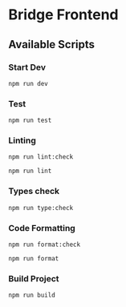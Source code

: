# Bridge Frontend

## Available Scripts 

### Start Dev
``
npm run dev
``

### Test
``
npm run test
``


### Linting 
``
npm run lint:check
``

``
npm run lint
``

### Types check
``
npm run type:check
``

### Code Formatting
``
npm run format:check
``

``
npm run format
``

### Build Project
``
npm run build
``